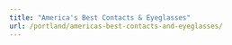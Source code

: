 ```yaml
---
title: "America's Best Contacts & Eyeglasses"
url: /portland/americas-best-contacts-and-eyeglasses/
---
```

